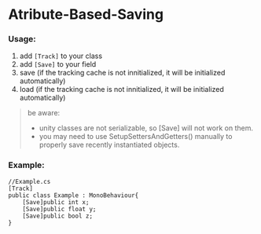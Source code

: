 # Atribute-Based-Saving

### Usage:  
1. add `[Track]` to your class  
2. add `[Save]` to your field  
3. save (if the tracking cache is not innitialized, it will be initialized automatically)  
4. load (if the tracking cache is not innitialized, it will be initialized automatically)  
> be aware:  
> - unity classes are not serializable, so [Save] will not work on them.  
> - you may need to use SetupSettersAndGetters() manually to properly save recently instantiated objects.  

### Example:  
    //Example.cs
    [Track]
    public class Example : MonoBehaviour{
        [Save]public int x;
        [Save]public float y;
        [Save]public bool z;
    }
